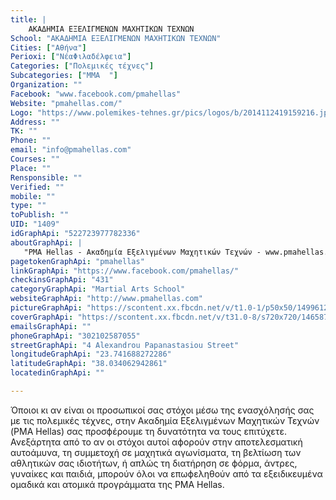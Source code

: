```yaml
---
title: |
    ΑΚΑΔΗΜΙΑ ΕΞΕΛΙΓΜΕΝΩΝ ΜΑΧΗΤΙΚΩΝ ΤΕΧΝΩΝ
School: "ΑΚΑΔΗΜΙΑ ΕΞΕΛΙΓΜΕΝΩΝ ΜΑΧΗΤΙΚΩΝ ΤΕΧΝΩΝ"
Cities: ["Αθήνα"]
Perioxi: ["ΝέαΦιλαδέλφεια"]
Categories: ["Πολεμικές τέχνες"]
Subcategories: ["MMA  "]
Organization: ""
Facebook: "www.facebook.com/pmahellas"
Website: "pmahellas.com/"
Logo: "https://www.polemikes-tehnes.gr/pics/logos/b/2014112419159216.jpg"
Address: ""
TK: ""
Phone: ""
email: "info@pmahellas.com"
Courses: ""
Place: ""
Rensponsible: ""
Verified: ""
mobile: ""
type: ""
toPublish: ""
UID: "1409"
idGraphApi: "522723977782336"
aboutGraphApi: | 
   "PMA Hellas - Ακαδημία Εξελιγμένων Μαχητικών Τεχνών - www.pmahellas.com"
pagetokenGraphApi: "pmahellas"
linkGraphApi: "https://www.facebook.com/pmahellas/"
checkinsGraphApi: "431"
categoryGraphApi: "Martial Arts School"
websiteGraphApi: "http://www.pmahellas.com"
pictureGraphApi: "https://scontent.xx.fbcdn.net/v/t1.0-1/p50x50/1499612_590221991032534_984784438_n.png?oh=bc9a9ef855b1f6e6fa48605bfd61d8f8&amp;oe=5B3578CD"
coverGraphApi: "https://scontent.xx.fbcdn.net/v/t31.0-8/s720x720/1465874_725079464213452_1571998055856167190_o.jpg?oh=b49d74c1bfc4c2e4ad72cd13dc56a875&amp;oe=5B03EC56"
emailsGraphApi: ""
phoneGraphApi: "302102587055"
streetGraphApi: "4 Alexandrou Papanastasiou Street"
longitudeGraphApi: "23.741688272286"
latitudeGraphApi: "38.034062942861"
locatedinGraphApi: ""

---
```


Όποιοι κι αν είναι οι προσωπικοί σας στόχοι μέσω της ενασχόλησής σας με τις πολεμικές τέχνες, στην Ακαδημία Εξελιγμένων Μαχητικών Τεχνών (PMA Hellas) σας προσϕέρουμε τη δυνατότητα να τους επιτύχετε. Ανεξάρτητα από το αν οι στόχοι αυτοί αϕορούν στην αποτελεσματική αυτοάμυνα, τη συμμετοχή σε μαχητικά αγωνίσματα, τη βελτίωση των αθλητικών σας ιδιοτήτων, ή απλώς τη διατήρηση σε ϕόρμα, άντρες, γυναίκες και παιδιά, μπορούν όλοι να επωϕεληθούν από τα εξειδικευμένα ομαδικά και ατομικά προγράμματα της PMA Hellas.

